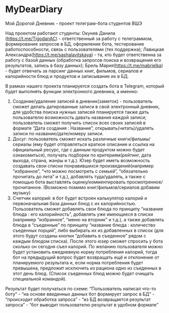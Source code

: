 # MyDearDiary
Мой Дорогой Дневник - проект телеграм-бота студентов ВШЭ





Над проектом работают студенты: Окунев Данила (https://t.me/TigodanAC) - ответственный за работу с телеграммом, формирование запросов в БД, оформление бота, тестирование работоспособности, связь с пользователями (тех поддержка); Лавицкая Александра(https://t.me/sashalavitskaya) - та, кто будет ответственна за работу с базой данных (обработка запросов поиска и возвращения его результатов, запись в базу данных); Брель Мария(https://t.me/mabrielka) - будет отвечать за парсинг данных книг, фильмов, сериалов и калорийности блюд и продуктов и записывание их в БД.

В рамках нашего проекта планируется создать бота в Telegram, который будет выполнять функции электронного дневника, а именно:
1)  Создание/удаление записей в дневник(заметок) - пользователь сможет делать датированные записи в свой электронный дневник, для удобства поиска нужных записей планируется также дать пользователю возможность давать названия каждой записи; пользователь сможет получить список всех своих записей в формате “Дата создания : Название”, открывать(читать)/удалять записи по названию/дате/номеру записи.
2)  Досуг: пользователь сможет искать различные книги/фильмы/сериалы (ему будет отправляться краткое описание и ссылка на официальный ресурс, где с данным продуктом можно будет ознакомиться), получать подборки по критериям(рейтинг, дата выхода, страна, жанры и т.д.). Юзер будет иметь возможность создавать свои списки понравившихся произведений(например “избранное”, “что можно посмотреть с семьей”, “обязательно прочитать до лета” и т.д.), добавлять туда/удалять, а также с помощью бота выставлять оценку/комментировать просмотренное/прочитанное. (Возможно помимо книг/фильмов/сериалов добавим музыку)
3) Счетчик калорий: в бот будет встроен калькулятор калорий и первоначальная база данных блюд с их калорийностью. Пользователь сможет добавлять свои блюда по принципу “название блюда : его калорийность”, добавлять уже имеющиеся в списки (например “избранное”, “меню на вторник” и т.д.), а также добавлять блюда в “съеденные” по принципу “название блюда : количество съеденных порций”, либо выбирать их из добавленных в список (для этого будут созданы кнопки ”добавить в съеденное” рядом с каждым блюдом списка). После этого юзер сможет спросить у бота сколько он сегодня съел калорий. По желанию пользователя можно будет установить ежедневную норму потребления калорий, тогда бот на предыдущий вопрос будет возвращать ещё и отклонение от планируемого результата и, если норма потребления будет превышена, предложит исключить из рациона одно из съеденных в этот день блюд. (Список съеденных блюд можно будет очищать специальной командой).

Результат будет получаться по схеме: “Пользователь написал что-то боту” - “на основе введенных данных бот формирует запрос в БД” - “происходит обработка запроса” - “из БД возвращается результат запроса” - “бот выводит пользователю результат в удобном формате”
